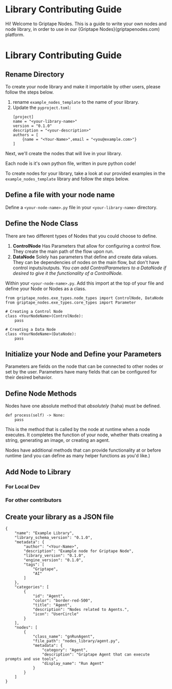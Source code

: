 # Library Contributing Guide

Hi! Welcome to Griptape Nodes. 
This is a guide to write your own nodes and node library, in order to use in our {Griptape Nodes}(griptapenodes.com) platform. 

# Library Contributing Guide

## Rename Directory

To create your node library and make it importable by other users, please follow the steps below.

1. rename `example_nodes_template` to the name of your library.
2. Update the `pyproject.toml`:
    ```
    [project]
    name = "<your-library-name>"
    version = "0.1.0"
    description = "<your-description>"
    authors = [
        {name = "<Your-Name>",email = "<you@example.com>"}
    ]
    ```

Next, we'll create the nodes that will live in your library.

Each node is it's own python file, written in pure python code!

To create nodes for your library, take a look at our provided examples in the `example_nodes_template` library and follow the steps below.

## Define a file with your node name
Define a `<your-node-name>.py` file in your `<your-library-name>` directory. 

## Define the Node Class
There are two different types of Nodes that you could choose to define.

1. **ControlNode**
    Has Parameters that allow for configuring a control flow. They create the main path of the flow upon run. 
2. **DataNode**
    Solely has parameters that define and create data values. They can be dependencies of nodes on the main flow, but don't have control inputs/outputs.
    *You can add ControlParameters to a DataNode if desired to give it the functionality of a ControlNode.*

Within your `<your-node-name>.py`.
Add this import at the top of your file and define your Node or Nodes as a class. 

```
from griptape_nodes.exe_types.node_types import ControlNode, DataNode
from griptape_nodes.exe_types.core_types import Parameter

# Creating a Control Node
class <YourNodeName>(ControlNode):
    pass

# Creating a Data Node
class <YourNodeName>(DataNode):
    pass
```

## Initialize your Node and Define your Parameters

Parameters are fields on the node that can be connected to other nodes or set by the user. 
Parameters have many fields that can be configured for their desired behavior. 

## Define Node Methods

Nodes have one absolute method that *absolutely* (haha) must be defined.
```
def process(self) -> None:
    pass
```
This is the method that is called by the node at runtime when a node executes. It completes the function of your node, whether thats creating a string, generating an image, or creating an agent.

Nodes have additional methods that can provide functionality at or before runtime (and you can define as many helper functions as you'd like.)


## Add Node to Library
### For Local Dev

### For other contributors 


## Create your library as a JSON file 

```
{
    "name": "Example Library",
    "library_schema_version": "0.1.0",
    "metadata": {
        "author": "<Your-Name>",
        "description": "Example node for Griptape Node",
        "library_version": "0.1.0",
        "engine_version": "0.1.0",
        "tags": [
            "Griptape",
            "AI"
        ]
    },
    "categories": [
        {
            "id": "Agent",
            "color": "border-red-500",
            "title": "Agent",
            "description": "Nodes related to Agents.",
            "icon": "UserCircle"
        }
    ],
    "nodes": [
        {
            "class_name": "gnRunAgent",
            "file_path": "nodes_library/agent.py",
            "metadata": {
                "category": "Agent",
                "description": "Griptape Agent that can execute prompts and use tools",
                "display_name": "Run Agent"
            }
        }
    ]
}
```